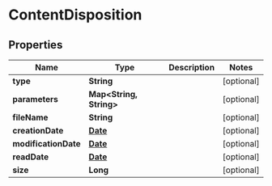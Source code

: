 

# ContentDisposition

## Properties

Name | Type | Description | Notes
------------ | ------------- | ------------- | -------------
**type** | **String** |  |  [optional]
**parameters** | **Map&lt;String, String&gt;** |  |  [optional]
**fileName** | **String** |  |  [optional]
**creationDate** | [**Date**](Date.md) |  |  [optional]
**modificationDate** | [**Date**](Date.md) |  |  [optional]
**readDate** | [**Date**](Date.md) |  |  [optional]
**size** | **Long** |  |  [optional]




